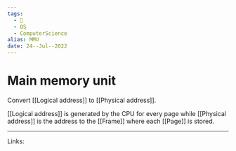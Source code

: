 ```yaml
---
tags:
  - 🌱
  - OS
  - ComputerScience 
alias: MMU
date: 24--Jul--2022
---
```


# Main memory unit

Convert [[Logical address]] to [[Physical address]].

[[Logical address]] is generated by the CPU for every page while [[Physical address]] is the address to the [[Frame]] where each [[Page]] is stored.

---
Links: 